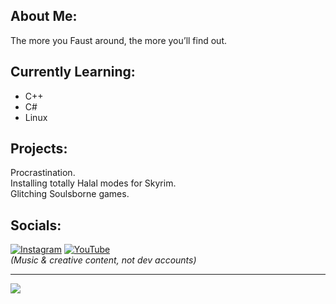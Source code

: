 ## About Me:  
The more you Faust around, the more you’ll find out.

## Currently Learning:
- C++
- C#
- Linux

## Projects:  
Procrastination.  
Installing totally Halal modes for Skyrim.  
Glitching Soulsborne games.

## Socials:
[![Instagram](https://img.shields.io/badge/Instagram-%23E4405F.svg?logo=Instagram&logoColor=white)](https://instagram.com/pishanist) 
[![YouTube](https://img.shields.io/badge/YouTube-%23FF0000.svg?logo=YouTube&logoColor=white)](https://youtube.com/@pishanist)  
*(Music & creative content, not dev accounts)*


---
[![](https://visitcount.itsvg.in/api?id=npcsina&icon=8&color=1)](https://visitcount.itsvg.in)
